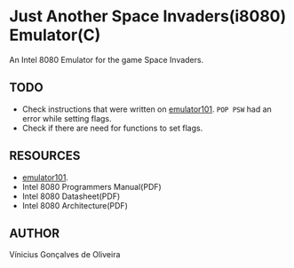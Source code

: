 # Just Another Space Invaders(i8080) Emulator(C)

An Intel 8080 Emulator for the game Space Invaders.

**TODO**
----
- Check instructions that were written on [emulator101](http://emulator101.com). `POP PSW` had an error while setting flags.
- Check if there are need for functions to set flags. 

**RESOURCES**
----
- [emulator101](http://emulator101.com).
- Intel 8080 Programmers Manual(PDF)
- Intel 8080 Datasheet(PDF)
- Intel 8080 Architecture(PDF)
  
**AUTHOR**
----
Vínicius Gonçalves de Oliveira
